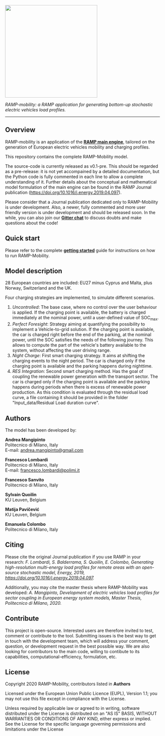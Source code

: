 <img src="https://github.com/RAMP-project/RAMP-mobility/blob/master/RAMP-mobility_logo.png" width="300">

*RAMP-mobility: a RAMP application for generating bottom-up stochastic electric vehicles load profiles.*

---

## Overview
RAMP-mobility is an application of the **[RAMP main engine](https://github.com/RAMP-project/RAMP)**, tailored on the generation of European electric vehicles mobility and charging profiles.

This repository contains the complete RAMP-Mobility model. 

The source-code is currently released as v0.1-pre. This should be regarded as a pre-release: it is not yet accompained by a detailed documentation, but the Python code is fully commented in each line to allow a complete understanding of it. 
Further details about the conceptual and mathematical model formulation of the main engine can be found in the RAMP Journal publication (https://doi.org/10.1016/j.energy.2019.04.097). 

Please consider that a Journal publication dedicated only to RAMP-Mobility is under development. 
Also, a newer, fully commented and more user friendly version is under development and should be released soon. In the while, you can also join our **[Gitter chat](https://gitter.im/RAMP-project/community)** to discuss doubts and make questions about the code!

## Quick start

Please refer to the complete **[getting started](https://github.com/RAMP-project/RAMP-mobility/blob/master/getting_started.md)** guide for instructions on how to run RAMP-Mobility. 

## Model description

28 European countries are included: EU27 minus Cyprus and Malta, plus Norway, Switzerland and the UK.

Four charging strategies are implemented, to simulate different scenarios. 

1. *Uncontrolled*: The base case, where no control over the user behaviour is applied. If the charging point is available, the battery is charged immediately at the nominal power, until a user-defined value of SOC<sub>max</sub>.
2. *Perfect Foresight*: Strategy aiming at quantifying the possibility to implement a Vehicle-to-grid solution. If the charging point is available, the car is charged right before the end of the parking, at the nominal power, until the SOC satisfies the needs of the following
journey. This allows to compute the part of the vehicle's battery available to the system, without affecting the user driving range. 
3. *Night Charge*: First smart charging strategy. It aims at shifting the charging events to the night period. The car is charged only if the charging point is available and the parking happens during nighttime.
4. *RES Integration*: Second smart charging method. Has the goal of coupling the renewable power generation with the transport sector. The car is charged only if the charging point is available and the parking happens during periods when there is excess of renewable power production. As this condition is evaluated through the residual load curve, a file containing it should be provided in the folder "Input_data/Residual Load duration curve".

## Authors
The model has been developed by:

**Andrea Mangipinto** <br/>
Politecnico di Milano, Italy <br/>
E-mail: andrea.mangipinto@gmail.com<br/>

**Francesco Lombardi** <br/>
Politecnico di Milano, Italy <br/>
E-mail: francesco.lombardi@polimi.it <br/>

**Francesco Sanvito** <br/>
Politecnico di Milano, Italy <br/>

**Sylvain Quoilin** <br/>
KU Leuven, Belgium <br/>

**Matija Pavičević** <br/>
KU Leuven, Belgium <br/>

**Emanuela Colombo** <br/>
Politecnico di Milano, Italy <br/>

## Citing

Please cite the original Journal publication if you use RAMP in your research:
*F. Lombardi, S. Balderrama, S. Quoilin, E. Colombo, Generating high-resolution multi-energy load profiles for remote areas with an open-source stochastic model, Energy, 2019, https://doi.org/10.1016/j.energy.2019.04.097.*

Additionally, you may cite the master thesis where RAMP-Mobility was developed:
*A. Mangipinto, Development of electric vehicles load profiles for sector coupling in European energy system models, Master Thesis, Politecnico di Milano, 2020.*

## Contribute
This project is open-source. Interested users are therefore invited to test, comment or contribute to the tool. Submitting issues is the best way to get in touch with the development team, which will address your comment, question, or development request in the best possible way. We are also looking for contributors to the main code, willing to contibute to its capabilities, computational-efficiency, formulation, etc. 

## License

Copyright 2020 RAMP-Mobility, contributors listed in **Authors**

Licensed under the European Union Public Licence (EUPL), Version 1.1; you may not use this file except in compliance with the License. 

Unless required by applicable law or agreed to in writing, software distributed under the License is distributed on an "AS IS" BASIS, WITHOUT WARRANTIES OR CONDITIONS OF ANY KIND, either express or implied. See the License for the specific language governing permissions and limitations under the License
